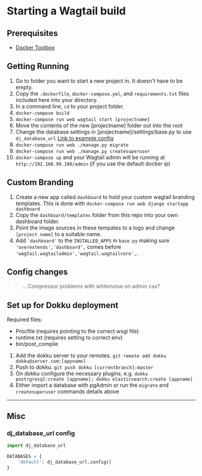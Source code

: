 # Starting a Wagtail build

## Prerequisites

- [Docker Toolbox](https://www.docker.com/docker-toolbox)

## Getting Running

1. Go to folder you want to start a new project in. It doesn't have to be empty.
2. Copy the `.dockerfile`, `docker-compose.yml`, and `requirements.txt` files included here into your directory.
3. In a command line, `cd` to your project folder.
4. `docker-compose build`
5. `docker-compose run web wagtail start [projectname]`
6. Move the contents of the new [projectname] folder out into the root
7. Change the database settings in [projectname]/settings/base.py to use `dj_database_url` [Link to example config](#dj_database_url-config)
8. `docker-compose run web ./manage.py migrate`
9. `docker-compose run web ./manage.py createsuperuser`
10. `docker-compose up` and your Wagtail admin will be running at `http://192.168.99.100/admin` (if you use the default docker ip)

## Custom Branding

1. Create a new app called `dashboard` to hold your custom wagtail branding templates. This is done with `docker-compose run web django startapp dashboard`
2. Copy the `dashboard/templates` folder from this repo into your own dashboard folder.
3. Point the image sources in these tempates to a logo and change `[project name]` to a suitable name.
4. Add `'dashboard'` to the `INSTALLED_APPS` in `base.py` making sure `'overextends','dashboard',` comes before `'wagtail.wagtailadmin','wagtail.wagtailcore',`.

## Config changes

> ... Compressor problems with whitenoise on admin css?

## Set up for Dokku deployment

Required files:

 - Procfile (requires pointing to the correct wsgi file)
 - runtime.txt (requires setting to correct env)
 - bin/post_compile

1. Add the dokku server to your remotes. `git remote add dokku dokku@server.com:[appname]`
2. Push to dokku. `git push dokku [currentbranch]:master`
3. On dokku configure the necessary plugins, e.g. `dokku postrgresql:create [appname]; dokku elasticsearch:create [appname]`
4. Either import a database with pgAdmin or run the `migrate` and `createsuperuser` commands details above

___

## Misc

### dj_database_url config

```python
import dj_database_url

DATABASES = {
    'default': dj_database_url.config()
}
```
